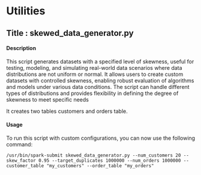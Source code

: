# Utilities 

## Title : skewed_data_generator.py

#### Description 

This script generates datasets with a specified level of skewness, useful for testing, modeling, and simulating real-world data scenarios where data distributions are not uniform or normal. It allows users to create custom datasets with controlled skewness, enabling robust evaluation of algorithms and models under various data conditions. The script can handle different types of distributions and provides flexibility in defining the degree of skewness to meet specific needs

It creates two tables customers and orders table. 

#### Usage 

To run this script with custom configurations, you can now use the following command:

```commandline
/usr/bin/spark-submit skewed_data_generator.py --num_customers 20 --skew_factor 0.95 --target_duplicates 1000000 --num_orders 1000000 --customer_table "my_customers" --order_table "my_orders"
```